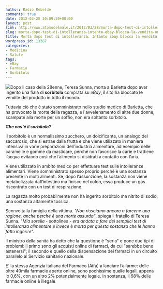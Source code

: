 ```yaml
---
author: Radio Rebelde
comments: true
date: 2012-03-28 20:09:59+00:00
layout: post
link: http://www.atomodelmale.it/2012/03/28/morta-dopo-test-di-intolleranza-intanto-ebay-blocca-la-vendita-online-di-sorbitolo/
slug: morta-dopo-test-di-intolleranza-intanto-ebay-blocca-la-vendita-online-di-sorbitolo
title: Morta dopo test di intolleranza. Intanto Ebay blocca la vendita online di sorbitolo.
wordpress_id: 11387
categories:
- Medicina
- Salute
tags:
- eBay
- Farmacia
- Sorbitolo
---
```


![](http://www.atomodelmale.it/wp-content/uploads/2012/03/test-allergie-nitrito-300x199.jpg)Dopo il caso della 28enne, Teresa Sunna, morta a Barletta dopo aver ingerito una fiala di **sorbitolo** comprata su _eBay_, il sito ha bloccato le vendite del prodotto in tutto il mondo.

Tuttavia ciò che è stato somministrato nello studio medico di Barletta, che ha provocato la morte della ragazza, e l'avvelenamento di altre due donne, scampate alla morte per un soffio, non era soltanto sorbitolo.

_**Che cos'è il sorbitolo?**_

Il sorbitolo è un normalissimo zucchero, un dolcificante, un analogo del saccarosio, che si estrae dalla frutta e che viene utilizzato in maniera intensiva in varie preparazioni dell’industria alimentare, ad esempio nelle caramelle e gomme da masticare, perché non favorisce la carie e trattiene l’acqua evitando così che l’alimento si disidrati a contatto con l’aria.

Viene utilizzato in ambito medico per effettuare test sulle intolleranze alimentari. Viene somministrato spesso proprio perché è una sostanza presente in molti alimenti. Se, dopo l’assunzione, la sostanza non viene metabolizzata dall’intestino ma finisce nel colon, essa produce un gas riscontrato con un test di respirazione.


La ragazza molto probabilmente non ha ingerito sorbitolo ma nitrito di sodio, una sostanza altamente tossica.

Sconvolta la famiglia della vittima. _"Non riusciamo ancora a farcene una ragione, anche perché è una morte assurda"_, spiega il fratello di Teresa Sunna. "_Mia sorella_ - sottolinea - _era andata a fare dei semplici test di intolleranza alimentare e invece è morta per questa sostanza che le hanno fatto ingerire"_.

Il ministro della sanità ha detto che la questione è "seria" e pone due tipi di problemi: il primo sono gli acquisti online di farmaci, da cui "sarebbe bene astenersi"; il secondo è quello della dispensazione dei farmaci in un circuito parallelo al Servizio sanitario nazionale.

E’ la stessa Agenzia italiana del Farmaco (Aifa) a lanciare l’allarme: delle oltre 40mila farmacie aperte online, sono pochissime quelle legali, appena lo 0,6%, con un altro 2% potenzialmente legale. In sostanza, il 98% delle farmacie online è illegale.
